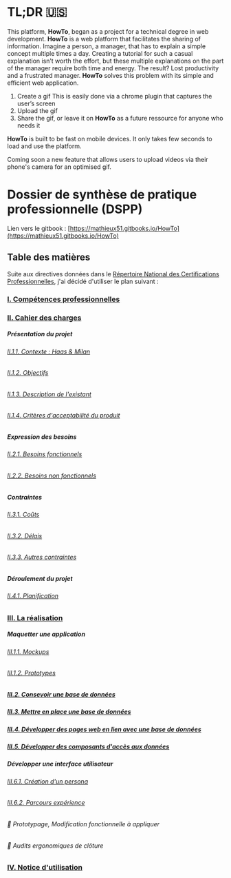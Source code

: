 # TL;DR 🇺🇸

This platform, **HowTo**, began as a project for a technical degree in web development. **HowTo** is a web platform that facilitates the sharing of information. Imagine a person, a manager, that has to explain a simple concept multiple times a day. Creating a tutorial for such a casual explanation isn’t worth the effort, but these multiple explanations on the part of the manager require both time and energy. The result? Lost productivity and a frustrated manager.  **HowTo** solves this problem with its simple and efficient web application.

1. Create a gif
This is easily done via a chrome plugin that captures the user’s screen
2. Upload the gif
3. Share the gif, or leave it on **HowTo** as a future ressource for anyone who needs it

**HowTo** is built to be fast on mobile devices. It only takes few seconds to load and use the platform.

Coming soon a new feature that allows users to upload videos via their phone's camera for an optimised gif.



# Dossier de synthèse de pratique professionnelle (DSPP)

Lien vers le gitbook : [https://mathieux51.gitbooks.io/HowTo](https://mathieux51.gitbooks.io/HowTo)

## Table des matières 

Suite aux directives données dans le [Répertoire National des Certifications Professionnelles](http://www.rncp.cncp.gouv.fr/grand-public/visualisationFiche?format=fr&fiche=5927), j'ai  décidé d'utiliser le plan suivant :

### [I. Compétences professionnelles](I.liste-des-competences-professionnelles/readme.md)

### [II. Cahier des charges]()
	
##### Présentation du projet

###### [II.1.1. Contexte : Haas & Milan](II.cahier-des-charges/1.presentation-du-project/1.contexte.md)
###### [II.1.2. Objectifs](II.cahier-des-charges/1.presentation-du-project/2.objectifs.md)
###### [II.1.3. Description de l'existant](II.cahier-des-charges/1.presentation-du-project/3.description-de-lexistant.md)
###### [II.1.4. Critères d'acceptabilité du produit](II.cahier-des-charges/1.presentation-du-project/4.criteres-dacceptabilite-du-produit.md)

##### Expression des besoins

###### [II.2.1. Besoins fonctionnels](II.cahier-des-charges//2.expression-des-besoins/1.besoins-fonctionnels.md)
###### [II.2.2. Besoins non fonctionnels](II.cahier-des-charges/2.expression-des-besoins/2.besoins-non-fonctionnels.md)


##### Contraintes

###### [II.3.1. Coûts](II.cahier-des-charges/3.contraintes/1.couts.md)
###### [II.3.2. Délais](II.cahier-des-charges/3.contraintes/2.delais.md)
###### [II.3.3. Autres contraintes](II.cahier-des-charges/3.contraintes/3.autres-contraintes.md)

##### Déroulement du projet

###### [II.4.1. Planification](II.cahier-des-charges/4.deroulement-du-projet/1.planication.md)

### [III. La réalisation]()

##### Maquetter une application

###### [III.1.1. Mockups](III.realisation/1.maquette-application/1.mockups/readme.md)
###### [III.1.2. Prototypes](III.realisation/1.maquette-application/2.prototypes/readme.md)

##### [III.2. Consevoir une base de données](III.realisation/2.concevoir-base-de-donnees/readme.md)
##### [III.3. Mettre en place une base de données](III.realisation/3.mettre-en-place-base-donnees/readme.md)
##### [III.4. Développer des pages web en lien avec une base de données](III.realisation/4.developper-pages-web-acces-donnees/readme.md)
##### [III.5. Développer des composants d'accès aux données](III.realisation/5.developper-composants-acces-donnees/readme.md)

##### Développer une interface utilisateur

###### [III.6.1. Création d'un persona](III.realisation/6.Developper-une-interface-utilisateur/1.creation-persona/readme.md)
###### [III.6.2. Parcours expérience](III.realisation/6.Developper-une-interface-utilisateur/2.parcours-experience/readme.md)
###### 🚧 Prototypage, Modification fonctionnelle à appliquer
###### 🚧 Audits ergonomiques de clôture

### [IV. Notice d'utilisation](IV.notice-dutilisation/readme.md)


